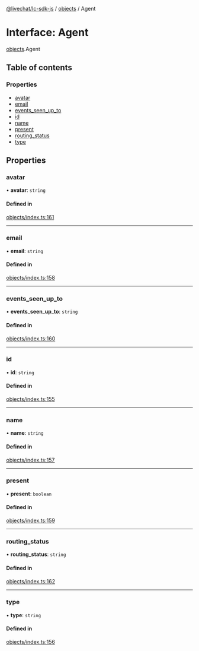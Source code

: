 [@livechat/lc-sdk-js](../README.md) / [objects](../modules/objects.md) / Agent

# Interface: Agent

[objects](../modules/objects.md).Agent

## Table of contents

### Properties

- [avatar](objects.Agent.md#avatar)
- [email](objects.Agent.md#email)
- [events\_seen\_up\_to](objects.Agent.md#events_seen_up_to)
- [id](objects.Agent.md#id)
- [name](objects.Agent.md#name)
- [present](objects.Agent.md#present)
- [routing\_status](objects.Agent.md#routing_status)
- [type](objects.Agent.md#type)

## Properties

### avatar

• **avatar**: `string`

#### Defined in

[objects/index.ts:161](https://github.com/livechat/lc-sdk-js/blob/951da85/src/objects/index.ts#L161)

___

### email

• **email**: `string`

#### Defined in

[objects/index.ts:158](https://github.com/livechat/lc-sdk-js/blob/951da85/src/objects/index.ts#L158)

___

### events\_seen\_up\_to

• **events\_seen\_up\_to**: `string`

#### Defined in

[objects/index.ts:160](https://github.com/livechat/lc-sdk-js/blob/951da85/src/objects/index.ts#L160)

___

### id

• **id**: `string`

#### Defined in

[objects/index.ts:155](https://github.com/livechat/lc-sdk-js/blob/951da85/src/objects/index.ts#L155)

___

### name

• **name**: `string`

#### Defined in

[objects/index.ts:157](https://github.com/livechat/lc-sdk-js/blob/951da85/src/objects/index.ts#L157)

___

### present

• **present**: `boolean`

#### Defined in

[objects/index.ts:159](https://github.com/livechat/lc-sdk-js/blob/951da85/src/objects/index.ts#L159)

___

### routing\_status

• **routing\_status**: `string`

#### Defined in

[objects/index.ts:162](https://github.com/livechat/lc-sdk-js/blob/951da85/src/objects/index.ts#L162)

___

### type

• **type**: `string`

#### Defined in

[objects/index.ts:156](https://github.com/livechat/lc-sdk-js/blob/951da85/src/objects/index.ts#L156)
